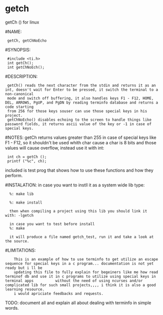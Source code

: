 # getch
getCh () for linux

#NAME:

     getCh, getChNoEcho

#SYNOPSIS:

     #include <ti.h>
     int getCh();
     int getChNoEch();

#DESCRIPTION:

     getCh() reads the next character from the stdin and returns it as an int, doesn't wait for Enter to be pressed, it switch the terminal to a non-canonical
     mode and switch off buffering, it also handles keys F1 - F12, HOME, DEL, ARROWS, PgUP, and PgDN by reading terminfo database and returns a code starting
     from 256 for those keys souser can use those special keys in his project.
     getChNoEcho() disables echoing to the screen to handle things like password fields, it returns ascii value of the key or -1 in case of special keys.

#NOTES:
     getCh returns values greater than 255 in case of special keys like F1 - F12, so it shouldn't be used whith char cause a char is 8 bits
     and those values will cause overflow, instead use it with int:

     int ch = getCh ();
     printf ("%c", ch);

 included is test prog that shows how to use these functions and how they perform.

 #INSTALATION:
      in case you want to instll it as a system wide lib type:

      %: make lib

      %: make install

      then when compiling a project using this lib you should link it with: -lgetch

      in case you want to test before install
      %: make

      it will produce a file named getch_test, run it and take a look at the source.

 #LIMITATIONS:	

      	This is an example of how to use terminfo to get utilize an escape sequence for special keys in a c program... documentation is not yet ready but i ll be
		updating this file to fully explain for begeiners like me how read terminof db and use it in c programs to utilize using special keys in terminal apps 			without the need of using ncurses and/or complicated lib for such small projects,,,, i think it is also a good learning resource.
      	i would apriciate feedbacks and requests.

TODO:
    document all and explain all about dealing with terminfo in simple words.

